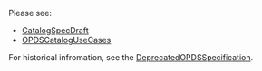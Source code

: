 Please see:

  * [CatalogSpecDraft](CatalogSpecDraft.md)
  * [OPDSCatalogUseCases](OPDSCatalogUseCases.md)

For historical infromation, see the [DeprecatedOPDSSpecification](DeprecatedOPDSSpecification.md).